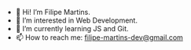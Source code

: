 - 👋 Hi! I’m Filipe Martins.
- 👀 I’m interested in Web Development. 
- 🌱 I’m currently learning JS and Git.
- 📫 How to reach me: filipe-martins-dev@gmail.com

<!---
FilipeMartins-dev/FilipeMartins-dev is a ✨ special ✨ repository because its `README.md` (this file) appears on your GitHub profile.
You can click the Preview link to take a look at your changes.
--->
